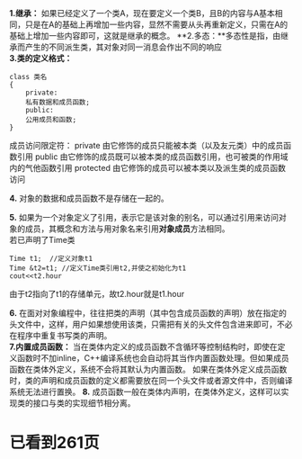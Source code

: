 **1.继承：** 如果已经定义了一个类A，现在要定义一个类B，且B的内容与A基本相同，只是在A的基础上再增加一些内容，显然不需要从头再重新定义，只需在A的基础上增加一些内容即可，这就是继承的概念。
**2.多态：**多态性是指，由继承而产生的不同派生类，其对象对同一消息会作出不同的响应    
**3.类的定义格式：**
```
class 类名
{
    private:
    私有数据和成员函数;
    public:
    公用成员和函数;
}
```
成员访问限定符：
private 由它修饰的成员只能被本类（以及友元类）中的成员函数引用
public 由它修饰的成员既可以被本类的成员函数引用，也可被类的作用域内的气他函数引用
protected 由它修饰的成员可以被本类以及派生类的成员函数访问   

**4.** 对象的数据和成员函数不是存储在一起的。

**5.** 如果为一个对象定义了引用，表示它是该对象的别名，可以通过引用来访问对象的成员，其概念和方法与用对象名来引用**对象成员**方法相同。   
若已声明了Time类
```
Time t1;  //定义对象t1
Time &t2=t1; //定义Time类引用t2,并使之初始化为t1
cout<<t2.hour
```
由于t2指向了t1的存储单元，故t2.hour就是t1.hour 

**6.** 在面对对象编程中，往往把类的声明（其中包含成员函数的声明）放在指定的头文件中，这样，用户如果想使用该类，只需把有关的头文件包含进来即可，不必在程序中重复书写类的声明。   
**7.内置成员函数：** 当在类体内定义的成员函数不含循环等控制结构时，即使在定义函数时不加inline，C++编译系统也会自动将其当作内置函数处理。但如果成员函数在类体外定义，系统不会将其默认为内置函数。
如果在类体外定义成员函数时，类的声明和成员函数的定义都需要放在同一个头文件或者源文件中，否则编译系统无法进行置换。
**8.** 成员函数一般在类体内声明，在类体外定义，这样可以实现类的接口与类的实现细节相分离。

# 已看到261页




   
